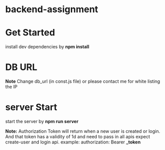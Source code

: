 # backend-assignment

# Get Started
install dev dependencies by **npm install**

# DB URL
**Note** Change db_url (in const.js file) or please contact me for white listing the IP

# server Start
start the server by 
**npm run server**

**Note:**
Authorization Token will return when a new user is created or login. And that token has a validity of 1d and need to pass in all apis expect create-user and login api.
example: 
authorization: Bearer **_token**
